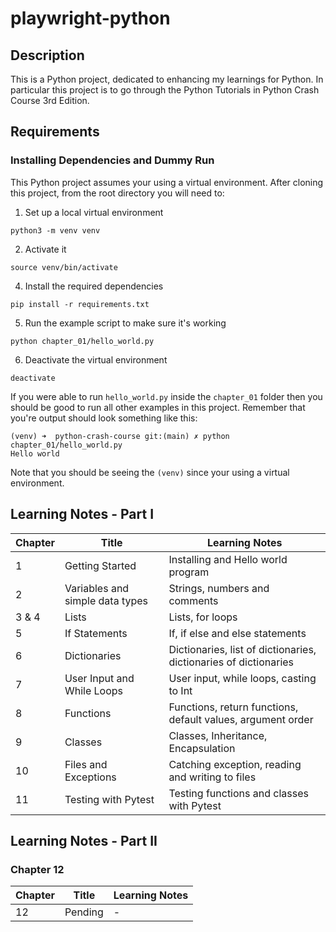 # playwright-python

## Description

This is a Python project, dedicated to enhancing my learnings for Python. In particular this project is to go through the Python Tutorials in Python Crash Course 3rd Edition.

## Requirements

### Installing Dependencies and Dummy Run
This Python project assumes your using a virtual environment. After cloning this project, from the root directory you will need to:

1. Set up a local virtual environment
```
python3 -m venv venv
```
2. Activate it
```
source venv/bin/activate
```
4. Install the required dependencies
```
pip install -r requirements.txt
```
5. Run the example script to make sure it's working
```
python chapter_01/hello_world.py
```
6. Deactivate the virtual environment
```
deactivate
```
If you were able to run `hello_world.py` inside the `chapter_01` folder then you should be good to run all other examples in this project. Remember that you're output should look something like this:

```
(venv) ➜  python-crash-course git:(main) ✗ python chapter_01/hello_world.py 
Hello world
```
Note that you should be seeing the `(venv)` since your using a virtual environment.

## Learning Notes - Part I

|Chapter|Title| Learning Notes|
|-|-|-|
|1|Getting Started| Installing and Hello world program|
|2|Variables and simple data types| Strings, numbers and comments|
|3 & 4|Lists| Lists, for loops|
|5|If Statements| If, if else and else statements|
|6|Dictionaries| Dictionaries, list of dictionaries, dictionaries of dictionaries|
|7|User Input and While Loops| User input, while loops, casting to Int|
|8|Functions| Functions, return functions, default values, argument order|
|9|Classes| Classes, Inheritance, Encapsulation|
|10|Files and Exceptions| Catching exception, reading and writing to files|
|11|Testing with Pytest| Testing functions and classes with Pytest|

## Learning Notes - Part II

### Chapter 12
| Chapter | Title | Learning Notes |
|-|-|-|
|12|Pending|-|